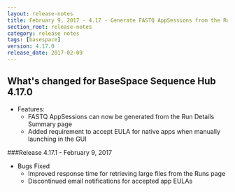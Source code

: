 ```yaml
---
layout: release-notes
title: February 9, 2017 - 4.17 - Generate FASTQ AppSessions from the Run Details Summary Page
section_root: release-notes
category: release notes
tags: [basespace]
version: 4.17.0
release_date: 2017-02-09
---
```


## What's changed for BaseSpace Sequence Hub 4.17.0

- Features:
	- FASTQ AppSessions can now be generated from the Run Details Summary page  
	- Added requirement to accept EULA for native apps when manually launching in the GUI

###Release 4.17.1 - February 9, 2017
- Bugs Fixed
	- Improved response time for retrieving large files from the Runs page
	- Discontinued email notifications for accepted app EULAs